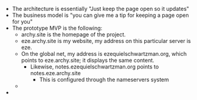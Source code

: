 - The architecture is essentially "Just keep the page open so it updates"
- The business model is "you can give me a tip for keeping a page open for you"
- The prototype MVP is the following:
	- archy.site is the homepage of the project.
	- eze.archy.site is my website, my address on this particular server is eze.
	- On the global net, my address is ezequielschwartzman.org, which points to eze.archy.site; it displays the same content.
		- Likewise, notes.ezequielschwartzman.org points to notes.eze.archy.site
			- This is configured through the nameservers system
	-
-